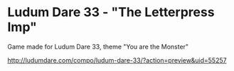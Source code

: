 # Ludum Dare 33 - "The Letterpress Imp"
Game made for Ludum Dare 33, theme "You are the Monster"

http://ludumdare.com/compo/ludum-dare-33/?action=preview&uid=55257
